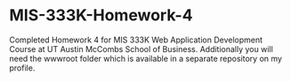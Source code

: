 # MIS-333K-Homework-4
Completed Homework 4 for MIS 333K Web Application Development Course at UT Austin McCombs School of Business. Additionally you will need the wwwroot folder which is available in a separate repository on my profile.
